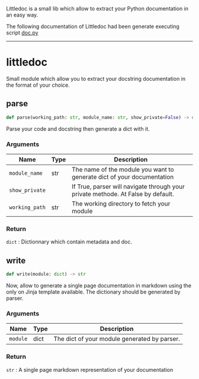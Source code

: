 Littledoc is a small lib which allow to extract your Python documentation in an easy way.

The following documentation of Littledoc had been generate executing script [doc.py](doc.py)

---
#  littledoc

Small module which allow you to extract your docstring documentation in the format of your choice.

##  parse

```python
def parse(working_path: str, module_name: str, show_private=False) -> dict
```

Parse your code and  docstring then generate a dict with it.





###  Arguments

|Name|Type|Description|
|----|----|-----------|
| `module_name` | str| The name of the module you want to generate dict of your documentation |
| `show_private` | | If True, parser will navigate through your private methode. At False by default. |
| `working_path` | str| The working directory to fetch your module |
###  Return

`dict` : Dictionnary which contain metadata and doc.


##  write

```python
def write(module: dict) -> str
```

Now, allow to generate a single page documentation in markdown using the only on Jinja template available.
The dictionary should be generated by parser.



###  Arguments

|Name|Type|Description|
|----|----|-----------|
| `module` | dict| The dict of your module generated by parser. |
###  Return

`str` : A single page markdown representation of your documentation



